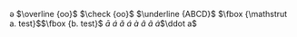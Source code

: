 ə
$\overline {oo}$
$\check {oo}$
$\underline {ABCD}$
$\fbox {\mathstrut a. test}$$\fbox {b. test}$
$\bar a$
$\acute a$
$\check a$
$\acute a$
$\grave a$
$\hat a$
$\tilde a$
$\dot a$$\ddot a$

<!--stackedit_data:
eyJoaXN0b3J5IjpbLTEzODYzMzkwNTYsLTI2MjA2MDY4MCwtMT
g0MTUwODIxXX0=
-->